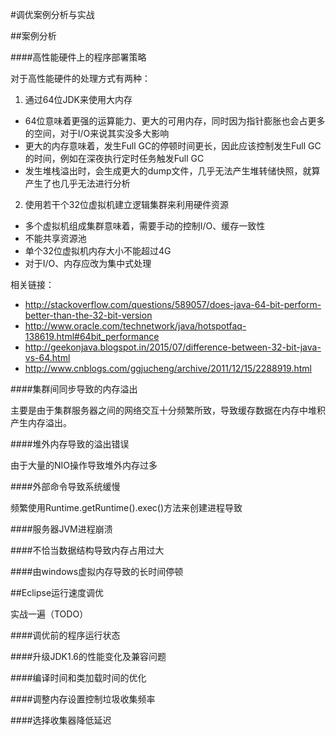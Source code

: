 #调优案例分析与实战

##案例分析

####高性能硬件上的程序部署策略

对于高性能硬件的处理方式有两种：

1. 通过64位JDK来使用大内存
  * 64位意味着更强的运算能力、更大的可用内存，同时因为指针膨胀也会占更多的空间，对于I/O来说其实没多大影响
  * 更大的内存意味着，发生Full GC的停顿时间更长，因此应该控制发生Full GC的时间，例如在深夜执行定时任务触发Full GC
  * 发生堆栈溢出时，会生成更大的dump文件，几乎无法产生堆转储快照，就算产生了也几乎无法进行分析
2. 使用若干个32位虚拟机建立逻辑集群来利用硬件资源
  * 多个虚拟机组成集群意味着，需要手动的控制I/O、缓存一致性
  * 不能共享资源池
  * 单个32位虚拟机内存大小不能超过4G
  * 对于I/O、内存应改为集中式处理

相关链接：

* http://stackoverflow.com/questions/589057/does-java-64-bit-perform-better-than-the-32-bit-version
* http://www.oracle.com/technetwork/java/hotspotfaq-138619.html#64bit_performance
* http://geekonjava.blogspot.in/2015/07/difference-between-32-bit-java-vs-64.html
* http://www.cnblogs.com/ggjucheng/archive/2011/12/15/2288919.html

####集群间同步导致的内存溢出

主要是由于集群服务器之间的网络交互十分频繁所致，导致缓存数据在内存中堆积产生内存溢出。

####堆外内存导致的溢出错误

由于大量的NIO操作导致堆外内存过多

####外部命令导致系统缓慢

频繁使用Runtime.getRuntime().exec()方法来创建进程导致

####服务器JVM进程崩溃

####不恰当数据结构导致内存占用过大

####由windows虚拟内存导致的长时间停顿

##Eclipse运行速度调优

实战一遍（TODO）

####调优前的程序运行状态

####升级JDK1.6的性能变化及兼容问题

####编译时间和类加载时间的优化

####调整内存设置控制垃圾收集频率

####选择收集器降低延迟
